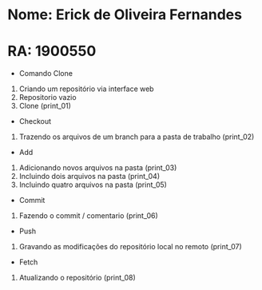 # Nome: Erick de Oliveira Fernandes
# RA: 1900550

- Comando Clone
1. Criando um repositório via interface web
2. Repositorio vazio
3. Clone (print_01)

- Checkout
1. Trazendo os arquivos de um branch para a pasta de trabalho (print_02)

- Add
1. Adicionando novos arquivos na pasta (print_03)
2. Incluindo dois arquivos na pasta (print_04)
3. Incluindo quatro arquivos na pasta (print_05)

- Commit
1. Fazendo o commit / comentario (print_06)

- Push 
1. Gravando as modificações do repositório local no remoto (print_07)

- Fetch

1. Atualizando o repositório (print_08)
